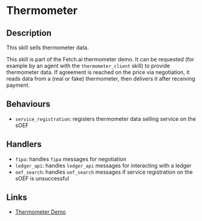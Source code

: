 # Thermometer

## Description

This skill sells thermometer data.

This skill is part of the Fetch.ai thermometer demo. It can be requested (for example by an agent with the `thermometer_client` skill) to provide thermometer data. If agreement is reached on the price via negotiation, it reads data from a (real or fake) thermometer, then delivers it after receiving payment.

## Behaviours

- `service_registration`: registers thermometer data selling service on the sOEF 

## Handlers

- `fipa`: handles `fipa` messages for negotiation
- `ledger_api`: handles `ledger_api` messages for interacting with a ledger
- `oef_search`: handles `oef_search` messages if service registration on the sOEF is unsuccessful

## Links

- <a href="https://docs.fetch.ai/aea/thermometer-skills/" target="_blank">Thermometer Demo</a>
